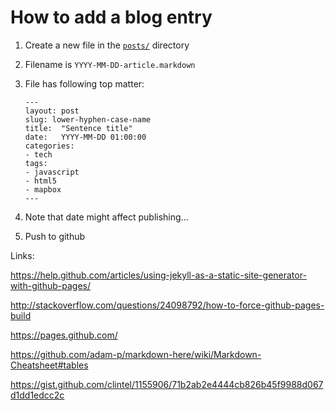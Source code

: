 # How to add a blog entry

1. Create a new file in the [`posts/`](_posts/) directory
2. Filename is `YYYY-MM-DD-article.markdown`
3. File has following top matter:
    ```
    ---
    layout: post
    slug: lower-hyphen-case-name
    title:  "Sentence title"
    date:   YYYY-MM-DD 01:00:00
    categories:
    - tech
    tags:
    - javascript
    - html5
    - mapbox
    ---
    ```

4. Note that date might affect publishing...
5. Push to github


Links:

https://help.github.com/articles/using-jekyll-as-a-static-site-generator-with-github-pages/

http://stackoverflow.com/questions/24098792/how-to-force-github-pages-build

https://pages.github.com/

https://github.com/adam-p/markdown-here/wiki/Markdown-Cheatsheet#tables

https://gist.github.com/clintel/1155906/71b2ab2e4444cb826b45f9988d067d1dd1edcc2c
